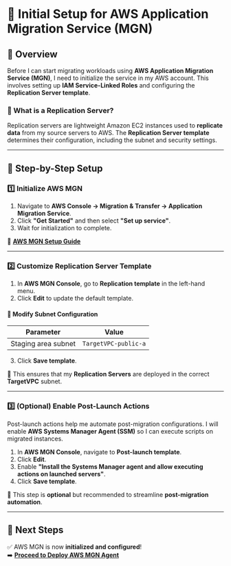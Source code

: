 # 🚀 **Initial Setup for AWS Application Migration Service (MGN)**

## **🔹 Overview**
Before I can start migrating workloads using **AWS Application Migration Service (MGN)**, I need to initialize the service in my AWS account. This involves setting up **IAM Service-Linked Roles** and configuring the **Replication Server template**.

### **🔹 What is a Replication Server?**
Replication servers are lightweight Amazon EC2 instances used to **replicate data** from my source servers to AWS. The **Replication Server template** determines their configuration, including the subnet and security settings.

---

## **📌 Step-by-Step Setup**

### **1️⃣ Initialize AWS MGN**
1. Navigate to **AWS Console → Migration & Transfer → Application Migration Service**.
2. Click **"Get Started"** and then select **"Set up service"**.
3. Wait for initialization to complete.

🔗 **[AWS MGN Setup Guide](https://docs.aws.amazon.com/mgn/latest/ug/getting-started.html)**  

---

### **2️⃣ Customize Replication Server Template**
1. In **AWS MGN Console**, go to **Replication template** in the left-hand menu.
2. Click **Edit** to update the default template.

#### **🔹 Modify Subnet Configuration**
| **Parameter**            | **Value**                  |
|--------------------------|----------------------------|
| Staging area subnet      | `TargetVPC-public-a`       |

3. Click **Save template**.

📌 This ensures that my **Replication Servers** are deployed in the correct **TargetVPC** subnet.

---

### **3️⃣ (Optional) Enable Post-Launch Actions**
Post-launch actions help me automate post-migration configurations. I will enable **AWS Systems Manager Agent (SSM)** so I can execute scripts on migrated instances.

1. In **AWS MGN Console**, navigate to **Post-launch template**.
2. Click **Edit**.
3. Enable **"Install the Systems Manager agent and allow executing actions on launched servers"**.
4. Click **Save template**.

📌 This step is **optional** but recommended to streamline **post-migration automation**.

---

## **🎯 Next Steps**
✅ AWS MGN is now **initialized and configured**!  
➡️ **[Proceed to Deploy AWS MGN Agent](./deploy-mgn-agent.md)**  
